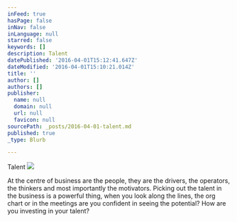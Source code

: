 ```yaml
---
inFeed: true
hasPage: false
inNav: false
inLanguage: null
starred: false
keywords: []
description: Talent
datePublished: '2016-04-01T15:12:41.647Z'
dateModified: '2016-04-01T15:10:21.014Z'
title: ''
author: []
authors: []
publisher:
  name: null
  domain: null
  url: null
  favicon: null
sourcePath: _posts/2016-04-01-talent.md
published: true
_type: Blurb

---
```

Talent ![](https://the-grid-user-content.s3-us-west-2.amazonaws.com/73e0c612-246f-4a71-abd2-51564273a613.gif)

At the centre of business are the people, they are the drivers, the operators, the thinkers and most importantly the motivators. Picking out the talent in the business is a powerful thing, when you look along the lines, the org chart or in the meetings are you confident in seeing the potential? How are you investing in your talent?